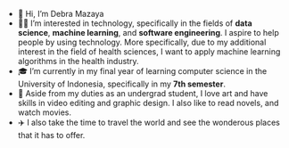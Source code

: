 - 👋 Hi, I’m Debra Mazaya
- 👩‍💻 I’m interested in technology, specifically in the fields of <b>data science</b>, <b>machine learning</b>, and <b>software engineering</b>. I aspire to help people by using technology. More specifically, due to my additional interest in the field of health sciences, I want to apply machine learning algorithms in the health industry.
- 🎓 I’m currently in my final year of learning computer science in the University of Indonesia, specifically in my <b>7th semester</b>.
- 📝 Aside from my duties as an undergrad student, I love art and have skills in video editing and graphic design. I also like to read novels, and watch movies.
- ✈️ I also take the time to travel the world and see the wonderous places that it has to offer.

<!---
debramz/debramz is a ✨ special ✨ repository because its `README.md` (this file) appears on your GitHub profile.
You can click the Preview link to take a look at your changes.
--->
